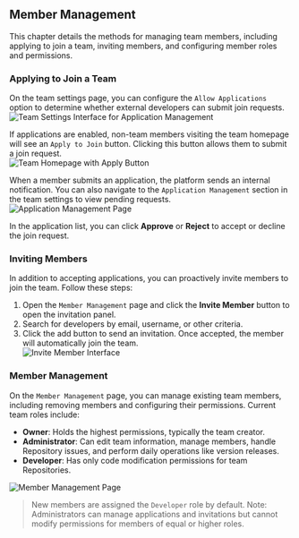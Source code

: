 ## Member Management

This chapter details the methods for managing team members, including applying to join a team, inviting members, and configuring member roles and permissions.

### Applying to Join a Team

On the team settings page, you can configure the `Allow Applications` option to determine whether external developers can submit join requests.  
![Team Settings Interface for Application Management](/portal/org-member.png)

If applications are enabled, non-team members visiting the team homepage will see an `Apply to Join` button. Clicking this button allows them to submit a join request.  
![Team Homepage with Apply Button](/portal/org-member2.png)

When a member submits an application, the platform sends an internal notification. You can also navigate to the `Application Management` section in the team settings to view pending requests.  
![Application Management Page](/portal/org-member3.png)

In the application list, you can click **Approve** or **Reject** to accept or decline the join request.

### Inviting Members

In addition to accepting applications, you can proactively invite members to join the team. Follow these steps:  
1. Open the `Member Management` page and click the **Invite Member** button to open the invitation panel.  
2. Search for developers by email, username, or other criteria.  
3. Click the add button to send an invitation. Once accepted, the member will automatically join the team.  
![Invite Member Interface](/portal/org-member4.png)

### Member Management

On the `Member Management` page, you can manage existing team members, including removing members and configuring their permissions. Current team roles include:  

- **Owner**: Holds the highest permissions, typically the team creator.  
- **Administrator**: Can edit team information, manage members, handle Repository issues, and perform daily operations like version releases.  
- **Developer**: Has only code modification permissions for team Repositories.  

![Member Management Page](/portal/org-member5.png)  

> New members are assigned the `Developer` role by default. Note: Administrators can manage applications and invitations but cannot modify permissions for members of equal or higher roles.